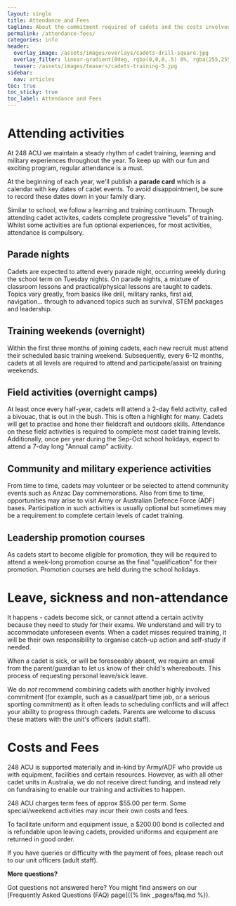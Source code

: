 ```yaml
---
layout: single
title: Attendance and Fees
tagline: About the commitment required of cadets and the costs involved in participating
permalink: /attendance-fees/
categories: info
header:
  overlay_image: /assets/images/overlays/cadets-drill-square.jpg
  overlay_filter: linear-gradient(0deg, rgba(0,0,0,.5) 0%, rgba(255,255,255,.1) 100%)
  teaser: /assets/images/teasers/cadets-training-5.jpg
sidebar:
  nav: articles
toc: true
toc_sticky: true
toc_label: Attendance and Fees
---
```


# Attending activities

At 248 ACU we maintain a steady rhythm of cadet training, learning and military experiences throughout the year. To keep up with our fun and exciting program, regular attendance is a must.

At the beginning of each year, we'll publish a __parade card__ which is a calendar with key dates of cadet events. To avoid disappointment, be sure to record these dates down in your family diary.

Similar to school, we follow a learning and training continuum. Through attending cadet activites, cadets complete progressive "levels" of training. Whilst some activities are fun optional experiences, for most activities, attendance is compulsory.

## Parade nights 

Cadets are expected to attend every parade night, occurring weekly during the school term on Tuesday nights. On parade nights, a mixture of classroom lessons and practical/physical lessons are taught to cadets. Topics vary greatly, from basics like drill, military ranks, first aid, navigation... through to advanced topics such as survival, STEM packages and leadership.

## Training weekends (overnight)

Within the first three months of joining cadets, each new recruit must attend their scheduled basic training weekend. Subsequently, every 6-12 months, cadets at all levels are required to attend and participate/assist on training weekends. 

## Field activities (overnight camps)

At least once every half-year, cadets will attend a 2-day field activity, called a bivouac, that is out in the bush. This is often a highlight for many. Cadets will get to practise and hone their fieldcraft and outdoors skills. Attendance on these field activities is required to complete most cadet training levels. Additionally, once per year during the Sep-Oct school holidays, expect to attend a 7-day long "Annual camp" activity. 

## Community and military experience activities

From time to time, cadets may volunteer or be selected to attend community events such as Anzac Day commemorations. Also from time to time, opportunities may arise to visit Army or Australian Defence Force (ADF) bases. Participation in such activities is usually optional but sometimes may be a requirement to complete certain levels of cadet training. 

## Leadership promotion courses

As cadets start to become eligible for promotion, they will be required to attend a week-long promotion course as the final "qualification" for their promotion. Promotion courses are held during the school holidays. 

# Leave, sickness and non-attendance

It happens - cadets become sick, or cannot attend a certain activity because they need to study for their exams. We understand and will try to accommodate unforeseen events. When a cadet misses required training, it will be their own responsibility to organise catch-up action and self-study if needed. 

When a cadet is sick, or will be foreseeably absent, we require an email from the parent/guardian to let us know of their child's whereabouts. This process of requesting personal leave/sick leave.

We do _not_ recommend combining cadets with another highly involved commitment (for example, such as a casual/part time job, or a serious sporting commitment) as it often leads to scheduling conflicts and will affect your ability to progress through cadets. Parents are welcome to discuss these matters with the unit's officers (adult staff). 

# Costs and Fees 

248 ACU is supported materially and in-kind by Army/ADF who provide us with equipment, facilities and certain resources. However, as with all other cadet units in Australia, we do not receive direct funding, and instead rely on fundraising to enable our training and activities to happen. 

248 ACU charges term fees of approx $55.00 per term. Some special/weekend activities may incur their own costs and fees. 

To facilitate uniform and equipment issue, a $200.00 bond is collected and is refundable upon leaving cadets, provided uniforms and equipment are returned in good order.

If you have queries or difficulty with the payment of fees, please reach out to our unit officers (adult staff). 


__More questions?__

Got questions not answered here? You might find answers on our [Frequently Asked Questions (FAQ) page]({% link _pages/faq.md %}).